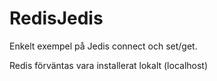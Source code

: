# RedisJedis
Enkelt exempel på Jedis connect och set/get.

Redis förväntas vara installerat lokalt (localhost)
